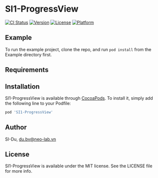 # SI1-ProgressView

[![CI Status](https://img.shields.io/travis/SI-Du/SI1-ProgressView.svg?style=flat)](https://travis-ci.org/SI-Du/SI1-ProgressView)
[![Version](https://img.shields.io/cocoapods/v/SI1-ProgressView.svg?style=flat)](https://cocoapods.org/pods/SI1-ProgressView)
[![License](https://img.shields.io/cocoapods/l/SI1-ProgressView.svg?style=flat)](https://cocoapods.org/pods/SI1-ProgressView)
[![Platform](https://img.shields.io/cocoapods/p/SI1-ProgressView.svg?style=flat)](https://cocoapods.org/pods/SI1-ProgressView)

## Example

To run the example project, clone the repo, and run `pod install` from the Example directory first.

## Requirements

## Installation

SI1-ProgressView is available through [CocoaPods](https://cocoapods.org). To install
it, simply add the following line to your Podfile:

```ruby
pod 'SI1-ProgressView'
```

## Author

SI-Du, du.bv@neo-lab.vn

## License

SI1-ProgressView is available under the MIT license. See the LICENSE file for more info.
